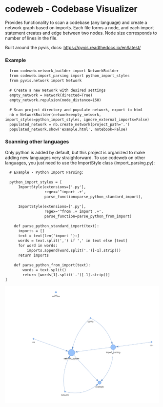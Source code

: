 # codeweb - Codebase Visualizer

Provides functionality to scan a codebase (any language) and create a network
graph based on imports. Each file forms a node, and each import statement creates
and edge between two nodes. Node size corresponds to number of lines in the file.

Built around the pyvis, docs: https://pyvis.readthedocs.io/en/latest/

### Example
```
  from codeweb.network_builder import NetworkBuilder
  from codeweb.import_parsing import python_import_styles
  from pyvis.network import Network

  # Create a new Network with desired settings
  empty_network = Network(directed=True)
  empty_network.repulsion(node_distance=150)

  # Scan project directory and populate network, export to html
  nb = NetworkBuilder(network=empty_network, import_styles=python_import_styles, ignore_external_imports=False)
  populated_network = nb.create_network(project_path='.')
  populated_network.show('example.html', notebook=False)
```

### Scanning other languages
Only python is added by default, but this project is organized to make adding new languages
very straighforward. To use codeweb on other languages, you just need to use the ImportStyle class (import_parsing.py):


```
  # Example - Python Import Parsing:
  
  python_import_styles = [
      ImportStyle(extensions=['.py'],
                  regex='^import .+', 
                  parse_function=parse_python_standard_import),

      ImportStyle(extensions=['.py'],
                  regex='^from .+ import .+', 
                  parse_function=parse_python_from_import)

    def parse_python_standard_import(text):
      imports = []
      text = text[len('import '):]
      words = text.split(',') if ',' in text else [text]
      for word in words:
          imports.append(word.split('.')[-1].strip())
      return imports
  
    def parse_python_from_import(text):
        words = text.split()
        return [words[1].split('.')[-1].strip()]
]
```


![image](https://github.com/tparker48/codeweb/blob/main/screenshot.PNG)
